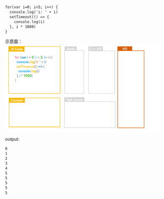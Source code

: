 ```
for(var i=0; i<5; i++) {
  console.log('i: ' + i)
  setTimeout(() => {
    console.log(i)
  }, i * 1000)
}
```
示意圖：
![示意圖](./stack流程圖hw2.gif)

output:

```
0
1
2
3
4
5
5
5
5
5
```

